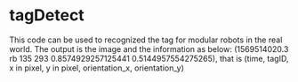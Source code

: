 # tagDetect
This code can be used to recognized the tag for modular robots in the real world. The output is the image and the information as below:
(1569514020.3 rb 135 293 0.8574929257125441 0.5144957554275265), that is (time, tagID, x in pixel, y in pixel, orientation_x, orientation_y)

